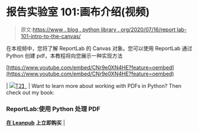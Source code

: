 # 报告实验室 101:画布介绍(视频)

> 原文:[https://www . blog . python library . org/2020/07/16/report lab-101-intro-to-the-canvas/](https://www.blog.pythonlibrary.org/2020/07/16/reportlab-101-intro-to-the-canvas/)

在本视频中，您将了解 ReportLab 的 Canvas 对象。您可以使用 ReportLab 通过 Python 创建 pdf，本教程将向您展示一种实现方法

[https://www.youtube.com/embed/CNr9e0XN4HE?feature=oembed](https://www.youtube.com/embed/CNr9e0XN4HE?feature=oembed)

| [![](../Images/6381b370238bf66046df003df95c409b.png)T2】](https://leanpub.com/reportlab) | Want to learn more about working with PDFs in Python? Then check out my book:

### ReportLab:使用 Python 处理 PDF

**[在 Leanpub](https://leanpub.com/reportlab) 上立即购买** |